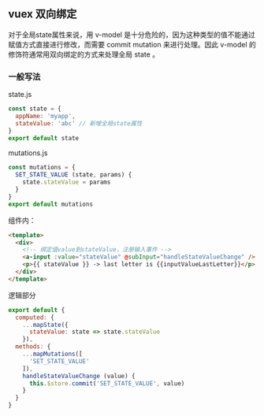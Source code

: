## vuex 双向绑定

对于全局state属性来说，用 v-model 是十分危险的，因为这种类型的值不能通过赋值方式直接进行修改，而需要 commit mutation 来进行处理。因此 v-model 的修饰符通常用双向绑定的方式来处理全局 state 。



### 一般写法

state.js

```js
const state = {
  appName: 'myapp',
  stateValue: 'abc' // 新增全局state属性
}
export default state
```

mutations.js

```js
const mutations = {
  SET_STATE_VALUE (state, params) {
    state.stateValue = params
  }
}
export default mutations
```

组件内：

```html
<template>
  <div>
    <!-- 绑定值value到stateValue，注册输入事件 -->
    <a-input :value="stateValue" @subInput="handleStateValueChange" />
    <p>{{ stateValue }} -> last letter is {{inputValueLastLetter}}</p>
  </div>
</template>
```

逻辑部分

```js
export default {
  computed: {
    ...mapState({
      stateValue: state => state.stateValue
    }),
  methods: {
    ...mapMutations([
      'SET_STATE_VALUE'
    ]),
    handleStateValueChange (value) {
      this.$store.commit('SET_STATE_VALUE', value)
    }
  }
}
```





